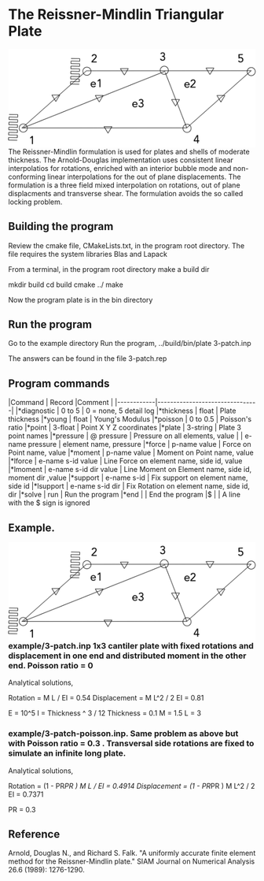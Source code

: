
# The Reissner-Mindlin Triangular Plate
<img style="float: left;" src="resource/3-plate.png">

The Reissner-Mindlin formulation is used for plates and shells of moderate thickness. The Arnold-Douglas implementation uses consistent linear interpolatios for rotations, enriched with an interior bubble mode and non-conforming linear interpolations for the out of plane displacements. The formulation is a three field mixed interpolation on rotations, out of plane displacments and transverse shear. The formulation avoids the so called locking problem.

## Building the program
Review the cmake file, CMakeLists.txt, in the program root directory.
The file requires the system libraries Blas and Lapack

From a terminal, in the program root directory make a build dir

mkdir build
cd    build
cmake ../
make

Now the program plate is in the bin directory
## Run the program

Go to the example directory
Run the program,
../build/bin/plate 3-patch.inp

The answers can be found in the file 3-patch.rep

## Program commands
|Command | Record |Comment |
|------------|--------------------------------|
|*diagnostic | 0 to 5 | 0 = none, 5 detail log
|*thickness  | float  | Plate thickness
|*young      | float  | Young's Modulus
|*poisson    | 0 to 0.5 | Poisson's ratio
|*point      | 3-float  | Point X Y Z coordinates
|*plate      | 3-string | Plate 3 point names
|*pressure   | @ pressure  | Pressure on all elements, value
|            | e-name pressure | element name, pressure
|*force      | p-name value | Force on Point name, value
|*moment     | p-name value | Moment on Point name, value
|*lforce     | e-name s-id value | Line Force on element name, side id, value
|*lmoment    | e-name s-id dir value | Line Moment on Element name, side id, moment dir ,value
|*support    | e-name s-id  | Fix support on element name, side id
|*lsupport   | e-name s-id dir | Fix Rotation on element name, side id, dir
|*solve | run | Run the program
|*end | | End the program
|$ | | A line with the $ sign is ignored

## Example. 

<img style="float: left;" src="resource/3-plate.png">

### example/3-patch.inp 1x3 cantiler plate with fixed rotations and displacement in one end and distributed moment in the other end. Poisson ratio  = 0

Analytical solutions,

Rotation     = M L / EI       = 0.54
Displacement = M L^2 / 2 EI   = 0.81

E = 10^5
I = Thickness ^ 3 / 12
Thickness = 0.1
M = 1.5
L = 3
### example/3-patch-poisson.inp. Same problem as above but with Poisson ratio = 0.3 . Transversal side rotations are fixed to simulate an infinite long plate.

Analytical solutions,

Rotation     = (1 - PR*PR ) M L / EI       = 0.4914
Displacement = (1 - PR*PR ) M L^2 / 2 EI   = 0.7371

PR = 0.3


## Reference
Arnold, Douglas N., and Richard S. Falk. "A uniformly accurate finite element method for the Reissner-Mindlin plate." SIAM Journal on Numerical Analysis 26.6 (1989): 1276-1290.